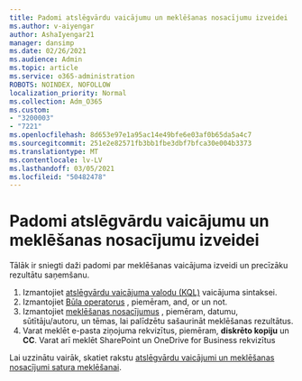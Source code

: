 ```yaml
---
title: Padomi atslēgvārdu vaicājumu un meklēšanas nosacījumu izveidei
ms.author: v-aiyengar
author: AshaIyengar21
manager: dansimp
ms.date: 02/26/2021
ms.audience: Admin
ms.topic: article
ms.service: o365-administration
ROBOTS: NOINDEX, NOFOLLOW
localization_priority: Normal
ms.collection: Adm_O365
ms.custom:
- "3200003"
- "7221"
ms.openlocfilehash: 8d653e97e1a95ac14e49bfe6e03af0b65da5a4c7
ms.sourcegitcommit: 251e2e82571fb3bb1fbe3dbf7bfca30e004b3373
ms.translationtype: MT
ms.contentlocale: lv-LV
ms.lasthandoff: 03/05/2021
ms.locfileid: "50482478"
---
```

# <a name="tips-for-building-keyword-queries-and-search-conditions"></a>Padomi atslēgvārdu vaicājumu un meklēšanas nosacījumu izveidei

Tālāk ir sniegti daži padomi par meklēšanas vaicājuma izveidi un precīzāku rezultātu saņemšanu.

1. Izmantojiet [atslēgvārdu vaicājuma valodu (KQL)](https://go.microsoft.com/fwlink/?linkid=2101591) vaicājuma sintaksei.
1. Izmantojiet [Būla operatorus](https://go.microsoft.com/fwlink/?linkid=2101592) , piemēram, and, or un not.
1. Izmantojiet [meklēšanas nosacījumus](https://go.microsoft.com/fwlink/?linkid=2102410) , piemēram, datumu, sūtītāju/autoru, un tēmas, lai palīdzētu sašaurināt meklēšanas rezultātus.
1. Varat meklēt e-pasta ziņojuma rekvizītus, piemēram, **diskrēto kopiju** un **CC**. Varat arī meklēt SharePoint un OneDrive for Business rekvizītus

Lai uzzinātu vairāk, skatiet rakstu [atslēgvārdu vaicājumi un meklēšanas nosacījumi satura meklēšanai](https://go.microsoft.com/fwlink/?linkid=2102411).
